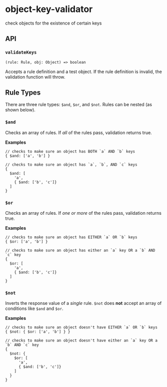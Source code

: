 # object-key-validator

check objects for the existence of certain keys

## API

### `validateKeys`

`(rule: Rule, obj: Object) => boolean`

Accepts a rule definition and a test object. If the rule definition is invalid, the validation function will throw.

## Rule Types

There are three rule types: `$and`, `$or`, and `$not`. Rules can be nested (as shown below).

### `$and`

Checks an array of rules. If _all_ of the rules pass, validation returns true.

**Examples**

```
// checks to make sure an object has BOTH `a` AND `b` keys
{ $and: ['a', 'b'] }

// checks to make sure an object has `a`, `b`, AND `c` keys
{
  $and: [
    'a',
    { $and: ['b', 'c']}
  ]
}
```

### `$or`

Checks an array of rules. If _one or more_ of the rules pass, validation returns true.

**Examples**

```
// checks to make sure an object has EITHER `a` OR `b` keys
{ $or: ['a', 'b'] }

// checks to make sure an object has either an `a` key OR a `b` AND `c` key
{
  $or: [
    'a',
    { $and: ['b', 'c']}
  ]
}
```

### `$not`

Inverts the response value of a _single_ rule. `$not` does **not** accept an array of conditions like `$and` and `$or`.

**Examples**

```
// checks to make sure an object doesn't have EITHER `a` OR `b` keys
{ $not: { $or: ['a', 'b'] } }

// checks to make sure an object doesn't have either an `a` key OR a `b` AND `c` key
{
  $not: {
    $or: [
      'a',
      { $and: ['b', 'c']}
    ]
  }
}
```
